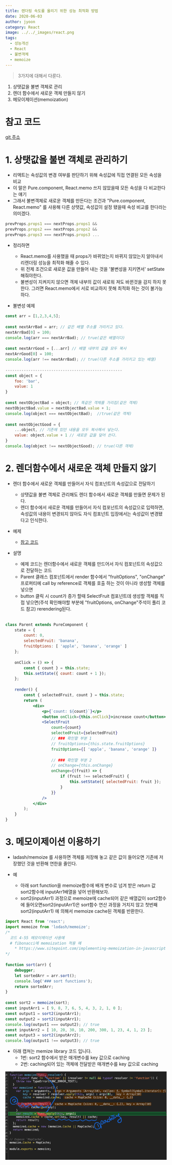 ```yaml
---
title: 렌더링 속도를 올리기 위한 성능 최적화 방법
date: 2020-06-03
author: jyoon
category: React
image: ../../_images/react.png
tags:
  - 성능개선
  - React
  - 불변객체
  - memoize
---
```


> 3가지에 대해서 다룬다.
1. 상탯값을 불변 객체로 관리 
2. 렌더 함수에서 새로운 객체 만들지 않기 
3. 메모이제이션(memoization)

# 참고 코드 
[git 주소](https://github.com/happyjy/learning-react/tree/master/src/component/performance)

# 1. 상탯값을 불변 객체로 관리하기

- 리액트는 속성값의 변경 여부를 판단하기 위해 속성값에 직접 연결된 모든 속성을 비교
- 이 말은 Pure.component, React.memo 쓰지 않았을때 모든 속성을 다 비교한다는 얘기
- 그래서 불변객체로 새로운 객체를 만든다는 조건과 "Pure.component, React.memo" 를 사용해 다른 상탯값, 속성값이 설정 됐을때 속성 비교를 한다라는 의미겠다.

```jsx
prevProps.props1 === nextProps.props1 && 
prevProps.props2 === nextProps.props2 && 
prevProps.props3 === nextProps.props3 ...
```

- 정리하면
    - React.memo를 사용했을 때 props가 바뀌었는지 바뀌지 않았는지 알아내서 리렌더링 성능을 최적화 해줄 수 있다.
    - 위 전제 조건으로 새로운 값을 만들어 내는 것을 '불변성을 지키면서' setState해줘야한다.
    - 불변성이 지켜지지 않으면 객체 내부의 값이 새로워 져도 바뀐것을 감지 하지 못한다. 그러면 React.memo에서 서로 비교하지 못해 최적화 하는 것이 불가능하다.

- 불변성 예제

```jsx
const arr = [1,2,3,4,5];

const nextArrBad = arr; // 같은 배열 주소를 가리키고 있다. 
nextArrBad[0] = 100;
console.log(arr === nextArrBad); // true(같은 배열이다)

const nextArrGood = [...arr] // 배열 내부의 값을 모두 복사
nextArrGood[0] = 100;
console.log(arr !== nextArrBad); // true(다른 주소를 가리키고 있는 배열)

---------------------------------------------------
const object = {
	foo: 'bar',
	value: 1
}

const nextObjectBad = object; // 똑같은 객체를 가리킴(같은 객체)
nextObjectBad.value = nextObjectBad.value + 1;
console.log(object === nextObjectBad);  //true(같은 객체)

const nextObjectGood = {
	...object, // 기존에 있던 내용을 모두 복사해서 넣는다.
	value: object.value + 1 // 새로운 값을 덮어 쓴다.
}
console.log(object !== nextObjectGood); // true(다른 객체)

```

# 2. 렌더함수에서 새로운 객체 만들지 않기

- 렌더 함수에서 새로운 객체를 만들어서 자식 컴포넌트의 속성값으로 전달하기
    - 상탯값을 불변 객체로 관리해도 렌더 함수에서 새로운 객체를 만들면 문제가 된다.
    - 렌더 함수에서 새로운 객체를 만들어서 자식 컴포넌트의 속성값으로 입력하면, 속성값의 내용이 변경되지 않아도 자식 컴포넌트 입장에서는 속성값이 변경됐다고 인식한다.

- 예제
  - [참고 코드]([https://github.com/happyjy/learning-react/blob/master/src/component/performance/04-54.js](https://github.com/happyjy/learning-react/blob/master/src/component/performance/04-54.js))

- 설명
    - 예제 코드는 렌더함수에서 새로운 객체를 만드어서 자식 컴포넌트의 속성값으로 전달하는 코드
    - Parent 클래스 컴포넌트에서 render 함수에서 "fruitOptions", "onChange" 프로퍼티에 call by reference로 객체를 호출 하는 것이 아니라 생성할 객체를 넣으면
    - button 클릭 시 count가 증가 할때 SelectFruit 컴포넌트데 생성할 객체를 직접 넣으면(주석 확인해야할 부분에 "fruitOptions, onChange"주석이 풀리 코드 참고) rerendering된다.

```jsx

class Parent extends PureComponent {
	state = {
		count: 0,
		selectedFruit: 'banana',
		fruitOptions: [ 'apple', 'banana', 'orange' ]
	};

	onClick = () => {
		const { count } = this.state;
		this.setState({ count: count + 1 });
	};

	render() {
		const { selectedFruit, count } = this.state;
		return (
			<div>
				<p>{`count: ${count}`}</p>
				<button onClick={this.onClick}>increase count</button>
				<SelectFruit
					count={count}
					selectedFruit={selectedFruit}
					// ### 확인할 부분 1
					// fruitOptions={this.state.fruitOptions}
					fruitOptions={[ 'apple', 'banana', 'orange' ]}

					// ### 확인할 부분 2
					// onChange={this.onChange}
					onChange={(fruit) => {
					 	if (fruit !== selectedFruit) {
					 		this.setState({ selectedFruit: fruit });
					 	}
					}}
				/>
			</div>
		);
	}
}

```


# 3. 메모이제이션 이용하기

- ladash/memoize 를 사용하면 객체를 저장해 놓고 같은 값이 들어오면 기존에 저장했던 것을 반환해 연한을 줄인다.

- 예
    - 아래 sort function을 memoize함수에 배개 변수로 넘겨 받은 return 값 sort2함수에 inputArr1배열을 넣어 반환해보자.
    - sort2(inputArr1) 과정으로 memoize에 cache되어 같은 배열값이 sort2함수에 들어오면sort2(inputArr1)은 sort함수 연산 과정을 거치지 않고 첫번째 sort2(inputArr1) 에 의해서 memoize cache된 객체를 반환한다.

```jsx
import React from 'react';
import memoize from 'lodash/memoize';
/*
  코드 4-55 메모이제이션 사용예
  # fibonacci에 memoization 적용 예
    * https://www.sitepoint.com/implementing-memoization-in-javascript
*/

function sort(arr) {
	debugger;
	let sortedArr = arr.sort();
	console.log('### sort functions');
	return sortedArr;
}

const sort2 = memoize(sort);
const inputArr1 = [ 9, 8, 7, 6, 5, 4, 3, 2, 1, 0 ];
const output1 = sort2(inputArr1);
const output2 = sort2(inputArr1);
console.log(output1 === output2); // true
const inputArr2 = [ 10, 20, 30, 10, 200, 300, 1, 23, 4, 1, 23 ];
const output3 = sort2(inputArr2);
console.log(output1 !== output3); // true
```

- 아래 캡쳐는 memize library 코드 입니다.
    - 1번: sort2 함수에서 받은 매개변수를 key 값으로 caching
    - 2번: caching되어 있는 객체에 전달받은 매개변수를 key 값으로 caching

![memoize.png](./memoize.png)